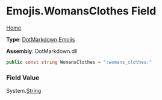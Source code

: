 # Emojis\.WomansClothes Field

[Home](../../../README.md)

**Type**: [DotMarkdown](../../README.md)\.[Emojis](../README.md)

**Assembly**: DotMarkdown\.dll

```csharp
public const string WomansClothes = ":womans_clothes:"
```

### Field Value

System\.[String](https://docs.microsoft.com/en-us/dotnet/api/system.string)
